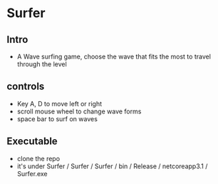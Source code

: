 # Surfer

## Intro
+ A Wave surfing game, choose the wave that fits the most to travel through the level

## controls
 + Key A, D to move left or right
+ scroll mouse wheel to change wave forms
+ space bar to surf on waves

## Executable
+ clone the repo
+ it's under Surfer / Surfer / Surfer / bin / Release / netcoreapp3.1 / Surfer.exe
